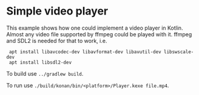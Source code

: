 # Simple video player

 This example shows how one could implement a video player in Kotlin.
Almost any video file supported by ffmpeg could be played with it.
ffmpeg and SDL2 is needed for that to work, i.e.

     apt install libavcodec-dev libavformat-dev libavutil-dev libswscale-dev
     apt install libsdl2-dev

To build use `../gradlew build`.

To run use `./build/konan/bin/<platform>/Player.kexe file.mp4`.


